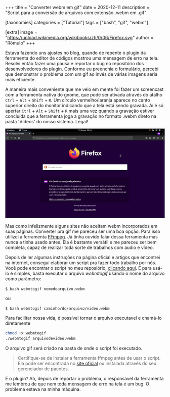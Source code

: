 +++
title = "Converter webm em gif"
date = 2020-12-11
description = "Script para a conversão de arquivos com extensão .webm em .gif"

[taxonomies]
categories = ["Tutorial"]
tags = ["bash", "gif", "webm"]

[extra]
image = "https://upload.wikimedia.org/wikibooks/zh/0/06/Firefox.svg"
author = "Rômulo"
+++

Estava fazendo uns ajustes no blog, quando de repente o plugin da ferramenta do editor de códigos mostrou uma mensagem de erro na tela. Resolvi então fazer uma pausa e reportar o bug no repositório dos desenvolvedores do plugin. Conforme eu preenchia o formulário, percebi que demonstrar o problema com um gif ao invés de várias imagens seria mais eficiente.

A maneira mais conveniente que me veio em mente foi fazer um screencast com a ferramenta nativa do gnome, que pode ser ativada através do atalho `Ctrl` + `Alt` + `Shift` + `R`. Um círculo vermelho/laranja aparece no canto superior direito do monitor indicando que a tela está sendo gravada. Aí é só apertar `Ctrl` + `Alt` + `Shift` + `R` mais uma vez quando a gravação estiver concluída que a ferramenta joga a gravação no formato .webm direto na pasta 'Vídeos' do nosso sistema. Legal!

![gif](https://github.com/PinheiroCosta/PinheiroCosta.github.io/raw/master/_images/erro.gif)

Mas como infelizmente alguns sites não aceitam webm incorporados em suas páginas. Converter pra gif me pareceu ser uma boa opção. Para isso utilizei a ferramenta [FFmpeg](https://ffmpeg.org/). Já tinha ouvido falar dessa ferramenta mas nunca a tinha usado antes. Ela é bastante versátil e me pareceu ser bem completa, capaz de realizar toda sorte de trabalhos com audio e vídeo. 

Depois de ler algumas instruções na página oficial e artigos que encontrei na internet, consegui elaborar um script pra fazer todo trabalho por nós. Você pode encontrar o script no meu reposiório, [clicando aqui](https://github.com/PinheiroCosta/webmtogif). E para usá-lo é simples, basta executar o arquivo *webmtogif* usando o nome do arquivo como parâmetro:  

`$ bash webmtogif nomedoarquivo.webm`  

ou  

`$ bash webmtogif caminho/do/arquivo/video.webm`  

Para facilitar nossa vida, é possível tornar o arquivo executavel e chamá-lo diretamente  

```bash
chmod +x webmtogif
./webmtogif arquivodevideo.webm
```

O arquivo gif será criado na pasta de onde o script foi executado.

>Certifique-se de instalar a ferramenta ffmpeg antes de usar o script. Ela pode ser encontrada no [site oficial](https://ffmpeg.org/) ou instalada através do seu gerenciador de pacotes.

E o plugin? Ah, depois de reportar o problema, o responsável da ferramenta me lembrou de que nem toda mensagem de erro na tela é um bug. O problema estava na minha máquina.
